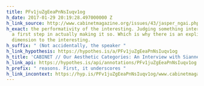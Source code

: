 ```yaml
---
title: PFv1juZgEeaPnNsIuqv1og
h_date: 2017-01-29 20:19:28.497000000 Z
h_link_source: http://www.cabinetmagazine.org/issues/43/jasper_ngai.php
h_exact: the performativity of the interesting. Judging something interesting is often
  a first step in actually making it so. Which is why there is an explicitly pedagogical
  dimension to the interesting.
h_suffix: " (Not accidentally, the speaker "
h_link_hypothesis: https://hypothes.is/a/PFv1juZgEeaPnNsIuqv1og
h_title: 'CABINET // Our Aesthetic Categories: An Interview with Sianne Ngai'
h_link_api: https://hypothes.is/api/annotations/PFv1juZgEeaPnNsIuqv1og
h_prefix: " reasons. First, it underscores "
h_link_incontext: https://hyp.is/PFv1juZgEeaPnNsIuqv1og/www.cabinetmagazine.org/issues/43/jasper_ngai.php
---
```


